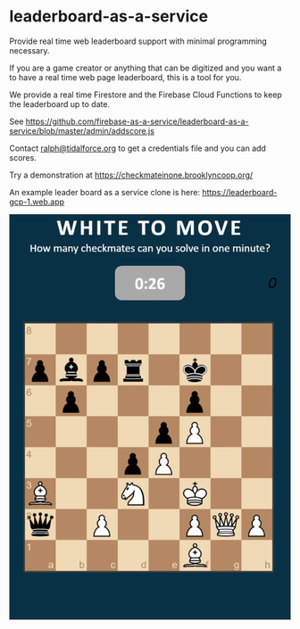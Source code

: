 # leaderboard-as-a-service
Provide real time web leaderboard support with minimal programming necessary.

If you are a game creator or anything that can be digitized and you want a to have a real time web page leaderboard, this is a tool for you.

We provide a real time Firestore and the Firebase Cloud Functions to keep the leaderboard up to date.

See https://github.com/firebase-as-a-service/leaderboard-as-a-service/blob/master/admin/addscore.js

Contact ralph@tidalforce.org to get a credentials file and you can add scores.

Try a demonstration at https://checkmateinone.brooklyncoop.org/

An example leader board as a service clone is here: https://leaderboard-gcp-1.web.app

![leaderboard as a service](img/checkmateinone.brooklyncoop.org_-ANIMATION.gif)
